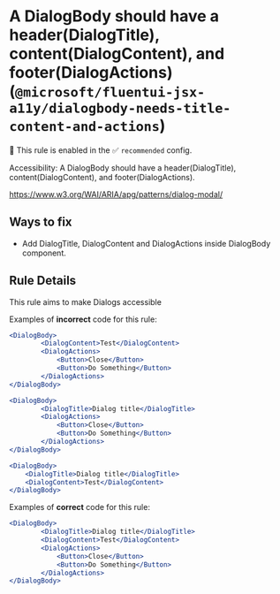 # A DialogBody should have a header(DialogTitle), content(DialogContent), and footer(DialogActions) (`@microsoft/fluentui-jsx-a11y/dialogbody-needs-title-content-and-actions`)

💼 This rule is enabled in the ✅ `recommended` config.

<!-- end auto-generated rule header -->

Accessibility: A DialogBody should have a header(DialogTitle), content(DialogContent), and footer(DialogActions).

<https://www.w3.org/WAI/ARIA/apg/patterns/dialog-modal/>

## Ways to fix

-   Add DialogTitle, DialogContent and DialogActions inside DialogBody component.

## Rule Details

This rule aims to make Dialogs accessible

Examples of **incorrect** code for this rule:

```jsx
<DialogBody>
        <DialogContent>Test</DialogContent>
        <DialogActions>
            <Button>Close</Button>
            <Button>Do Something</Button>
        </DialogActions>
</DialogBody>
```

```jsx
<DialogBody>
        <DialogTitle>Dialog title</DialogTitle>
        <DialogActions>
            <Button>Close</Button>
            <Button>Do Something</Button>
        </DialogActions>
</DialogBody>
```

```jsx
<DialogBody>
    <DialogTitle>Dialog title</DialogTitle>
    <DialogContent>Test</DialogContent>
</DialogBody>
```

Examples of **correct** code for this rule:

```jsx
<DialogBody>
        <DialogTitle>Dialog title</DialogTitle>
        <DialogContent>Test</DialogContent>
        <DialogActions>
            <Button>Close</Button>
            <Button>Do Something</Button>
        </DialogActions>
</DialogBody>
```
